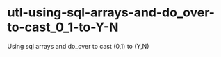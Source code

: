# utl-using-sql-arrays-and-do_over-to-cast_0_1-to-Y-N
Using sql arrays and do_over to cast (0,1) to (Y,N)
